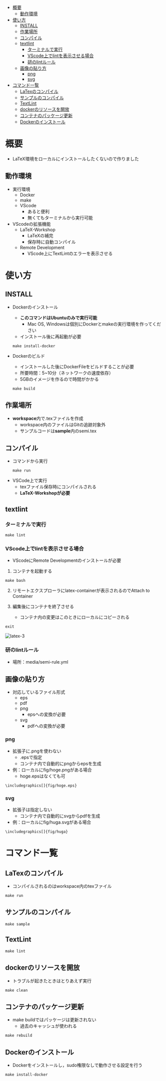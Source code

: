 
- [概要](#概要)
  - [動作環境](#動作環境)
- [使い方](#使い方)
  - [INSTALL](#install)
  - [作業場所](#作業場所)
  - [コンパイル](#コンパイル)
  - [textlint](#textlint)
    - [ターミナルで実行](#ターミナルで実行)
    - [VScode上でlintを表示させる場合](#vscode上でlintを表示させる場合)
    - [研のlintルール](#研のlintルール)
  - [画像の貼り方](#画像の貼り方)
    - [png](#png)
    - [svg](#svg)
- [コマンド一覧](#コマンド一覧)
  - [LaTexのコンパイル](#latexのコンパイル)
  - [サンプルのコンパイル](#サンプルのコンパイル)
  - [TextLint](#textlint-1)
  - [dockerのリソースを開放](#dockerのリソースを開放)
  - [コンテナのパッケージ更新](#コンテナのパッケージ更新)
  - [Dockerのインストール](#dockerのインストール)

# 概要
* LaTeX環境をローカルにインストールしたくないので作りました
## 動作環境
* 実行環境
  * Docker
  * make
  * VScode
    * あると便利
    * 無くてもターミナルから実行可能
* VScodeの拡張機能
  * LaTeX-Workshop
    * LaTeXの補完
    * 保存時に自動コンパイル
  * Remote Development
    * VScode上にTextLintのエラーを表示させる

# 使い方
## INSTALL
* Dockerのインストール
  * **このコマンドはUbuntuのみで実行可能**
    * Mac OS, Windowsは個別にDockerとmakeの実行環境を作ってください
  * インストール後に再起動が必要
  ```
  make install-docker
  ```

* Dockerのビルド
  * インストールした後にDockerFileをビルドすることが必要
  * 所要時間：5~10分（ネットワークの速度依存）
  * 5GBのイメージを作るので時間がかかる
  ```
  make build
  ```

## 作業場所
* **workspace**内で.texファイルを作成
  * workspace内のファイルはGitの追跡対象外
  * サンプルコードは**sample**内のsemi.tex

## コンパイル
* コマンドから実行
  ```
  make run
  ```
* VSCode上で実行
  * texファイル保存時にコンパイルされる
  * **LaTeX-Workshopが必要**

## textlint
### ターミナルで実行
```
make lint
```

### VScode上でlintを表示させる場合
* VScodeにRemote Developmentのインストールが必要
1. コンテナを起動する
```
make bash
```
2. リモートエクスプローラにlatex-containerが表示されるのでAttach to Container

1. 編集後にコンテナを終了させる
     * コンテナ内の変更はこのときにローカルにコピーされる
```
exit
```
![latex-3](https://user-images.githubusercontent.com/71243805/175042384-17a4563b-654e-4d83-a79c-0070f718913a.gif)


### 研のlintルール
   * 場所：media/semi-rule.yml

## 画像の貼り方
* 対応しているファイル形式
  * eps
  * pdf
  * png
    * epsへの変換が必要
  * svg
    * pdfへの変換が必要
### png
* 拡張子に.pngを使わない
  * .epsで指定
  * コンテナ内で自動的にpngからepsを生成
* 例：ローカルにfig/hoge.pngがある場合
  * hoge.epsはなくても可
```
\includegraphics[]{fig/hoge.eps}
```

### svg
* 拡張子は指定しない
  * コンテナ内で自動的にsvgからpdfを生成
* 例：ローカルにfig/huga.svgがある場合
```
\includegraphics[]{fig/huga}
```

# コマンド一覧

## LaTexのコンパイル
* コンパイルされるのはworkspace内のtexファイル
```
make run
```

## サンプルのコンパイル
```
make sample
```

## TextLint
```
make lint
```

## dockerのリソースを開放
* トラブルが起きたときはとりあえず実行
```
make clean
```

## コンテナのパッケージ更新
* make buildではパッケージは更新されない
  * 過去のキャッシュが使われる
```
make rebuild
```

## Dockerのインストール
* Dockerをインストールし，sudo権限なしで動作させる設定を行う
```
make install-docker
```
